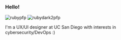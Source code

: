### Hello!

![rubypfp](https://user-images.githubusercontent.com/78581772/236361741-6ef56cee-ad91-4314-ab52-5e2da322f4be.gif#gh-light-mode-only)
![rubydark2pfp](https://user-images.githubusercontent.com/78581772/236585709-7ebf8f6b-a093-4526-8ddb-dfdaa7fa0217.gif#gh-dark-mode-only)

I'm a UX/UI designer at UC San Diego with interests in cybersecurity/DevOps :)

<!--
**mr4tt/mr4tt** is a ✨ _special_ ✨ repository because its `README.md` (this file) appears on your GitHub profile.

Here are some ideas to get you started:

- 🔭 I’m currently working on ...
- 🌱 I’m currently learning ...
- 👯 I’m looking to collaborate on ...
- 🤔 I’m looking for help with ...
- 💬 Ask me about ...
- 📫 How to reach me: ...
- 😄 Pronouns: ...
- ⚡ Fun fact: ...
-->
